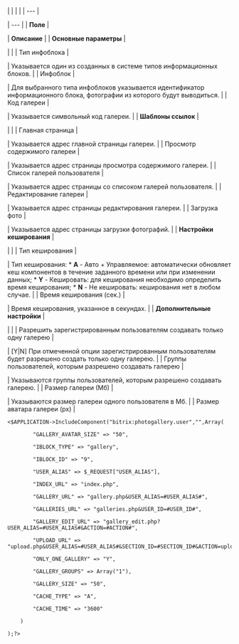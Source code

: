 |  |  |  |
| --- |

| --- |
| **Поле** |

| **Описание** |
| **Основные параметры** |

| |
| Тип инфоблока |

| Указывается один из созданных в системе типов информационных блоков. |
| Инфоблок |

| Для выбранного типа инфоблоков указывается идентификатор информационного блока, фотографии из которого будут выводиться. |
| Код галереи |

| Указывается символьный код галереи. |
| **Шаблоны ссылок** |

| |
| Главная страница |

| Указывается адрес главной страницы галереи. |
| Просмотр содержимого галереи |

| Указывается адрес страницы просмотра содержимого галереи. |
| Список галерей пользователя |

| Указывается адрес страницы со списоком галерей пользователя. |
| Редактирование галереи |

| Указывается адрес страницы редактирования галереи. |
| Загрузка фото |

| Указывается адрес страницы загрузки фотографий. |
| **Настройки кеширования** |

| |
| Тип кеширования |

| Тип кеширования:  * **A** - Авто + Управляемое: автоматически обновляет кеш компонентов в течение заданного времени или при изменении данных; * **Y** - Кешировать: для кеширования необходимо определить время кеширования; * **N** - Не кешировать: кеширования нет в любом случае. |
| Время кеширования (сек.) |

| Время кеширования, указанное в секундах. |
| **Дополнительные настройки** |

| |
| Разрешить зарегистрированным пользователям создавать только одну галерею |

| [Y|N] При отмеченной опции зарегистрированным пользователям будет разрешено создать только одну галерею. |
| Группы пользователей, которым разрешено создавать галерею |

| Указываются группы пользователей, которым разрешено создавать галерею. |
| Размер галереи (Мб) |

| Указываются размер галереи одного пользователя в Мб. |
| Размер аватара галереи (px) |

```
<$APPLICATION->IncludeComponent("bitrix:photogallery.user","",Array(

		"GALLERY_AVATAR_SIZE" => "50",

		"IBLOCK_TYPE" => "gallery",

		"IBLOCK_ID" => "9",

		"USER_ALIAS" => $_REQUEST["USER_ALIAS"],

		"INDEX_URL" => "index.php",

		"GALLERY_URL" => "gallery.php&USER_ALIAS=#USER_ALIAS#",

		"GALLERIES_URL" => "galleries.php&USER_ID=#USER_ID#",

		"GALLERY_EDIT_URL" => "gallery_edit.php?USER_ALIAS=#USER_ALIAS#&ACTION=#ACTION#",

		"UPLOAD_URL" => "upload.php&USER_ALIAS=#USER_ALIAS#&SECTION_ID=#SECTION_ID#&ACTION=upload",

		"ONLY_ONE_GALLERY" => "Y",

		"GALLERY_GROUPS" => Array("1"),

		"GALLERY_SIZE" => "50",

		"CACHE_TYPE" => "A",

		"CACHE_TIME" => "3600"

	)

);?>


```